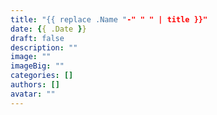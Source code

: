 ```yaml
---
title: "{{ replace .Name "-" " " | title }}"
date: {{ .Date }}
draft: false
description: ""
image: ""
imageBig: ""
categories: []
authors: []
avatar: ""
---
```

